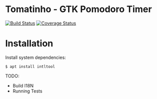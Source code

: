 # Tomatinho - GTK Pomodoro Timer

[![Build Status](https://travis-ci.org/meunomemauricio/tomatinho.svg?branch=master)](https://travis-ci.org/meunomemauricio/tomatinho)
[![Coverage Status](https://coveralls.io/repos/github/meunomemauricio/tomatinho/badge.svg?branch=master)](https://coveralls.io/github/meunomemauricio/tomatinho?branch=master)


# Installation

Install system dependencies:

    $ apt install intltool

TODO:
* Build I18N
* Running Tests
